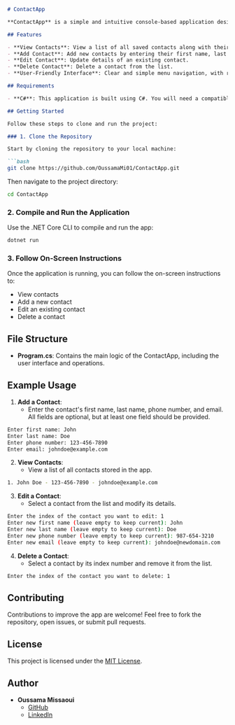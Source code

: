 
```markdown
# ContactApp

**ContactApp** is a simple and intuitive console-based application designed to manage a contact list. The app allows users to add, view, edit, and delete contacts, providing a user-friendly command-line interface to handle these tasks efficiently.

## Features

- **View Contacts**: View a list of all saved contacts along with their details.
- **Add Contact**: Add new contacts by entering their first name, last name, phone number, and email.
- **Edit Contact**: Update details of an existing contact.
- **Delete Contact**: Delete a contact from the list.
- **User-Friendly Interface**: Clear and simple menu navigation, with real-time feedback for each action.

## Requirements

- **C#**: This application is built using C#. You will need a compatible runtime to run the app.

## Getting Started

Follow these steps to clone and run the project:

### 1. Clone the Repository

Start by cloning the repository to your local machine:

```bash
git clone https://github.com/OussamaMi01/ContactApp.git
```

Then navigate to the project directory:

```bash
cd ContactApp
```

### 2. Compile and Run the Application

Use the .NET Core CLI to compile and run the app:

```bash
dotnet run
```

### 3. Follow On-Screen Instructions

Once the application is running, you can follow the on-screen instructions to:

- View contacts
- Add a new contact
- Edit an existing contact
- Delete a contact

## File Structure

- **Program.cs**: Contains the main logic of the ContactApp, including the user interface and operations.

## Example Usage

1. **Add a Contact**: 
   - Enter the contact's first name, last name, phone number, and email. All fields are optional, but at least one field should be provided.
   
```bash
Enter first name: John
Enter last name: Doe
Enter phone number: 123-456-7890
Enter email: johndoe@example.com
```

2. **View Contacts**: 
   - View a list of all contacts stored in the app.
   
```bash
1. John Doe - 123-456-7890 - johndoe@example.com
```

3. **Edit a Contact**: 
   - Select a contact from the list and modify its details.
   
```bash
Enter the index of the contact you want to edit: 1
Enter new first name (leave empty to keep current): John
Enter new last name (leave empty to keep current): Doe
Enter new phone number (leave empty to keep current): 987-654-3210
Enter new email (leave empty to keep current): johndoe@newdomain.com
```

4. **Delete a Contact**: 
   - Select a contact by its index number and remove it from the list.

```bash
Enter the index of the contact you want to delete: 1
```

## Contributing

Contributions to improve the app are welcome! Feel free to fork the repository, open issues, or submit pull requests.

## License

This project is licensed under the [MIT License](LICENSE).

## Author

- **Oussama Missaoui**  
  - [GitHub](https://github.com/OussamaMi01)  
  - [LinkedIn](https://www.linkedin.com/in/oussama-missaoui-a48589246/)
